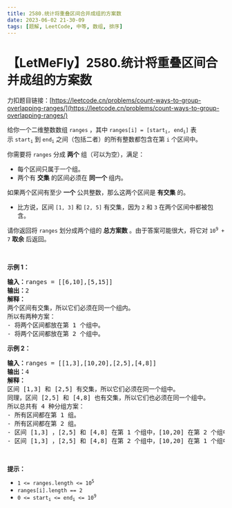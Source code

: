 ```yaml
---
title: 2580.统计将重叠区间合并成组的方案数
date: 2023-06-02 21-30-09
tags: [题解, LeetCode, 中等, 数组, 排序]
---
```


# 【LetMeFly】2580.统计将重叠区间合并成组的方案数

力扣题目链接：[https://leetcode.cn/problems/count-ways-to-group-overlapping-ranges/](https://leetcode.cn/problems/count-ways-to-group-overlapping-ranges/)

<p>给你一个二维整数数组&nbsp;<code>ranges</code>&nbsp;，其中&nbsp;<code>ranges[i] = [start<sub>i</sub>, end<sub>i</sub>]</code>&nbsp;表示&nbsp;<code>start<sub>i</sub></code>&nbsp;到&nbsp;<code>end<sub>i</sub></code>&nbsp;之间（包括二者）的所有整数都包含在第&nbsp;<code>i</code>&nbsp;个区间中。</p>

<p>你需要将&nbsp;<code>ranges</code>&nbsp;分成 <strong>两个</strong>&nbsp;组（可以为空），满足：</p>

<ul>
	<li>每个区间只属于一个组。</li>
	<li>两个有 <strong>交集</strong>&nbsp;的区间必须在 <strong>同一个&nbsp;</strong>组内。</li>
</ul>

<p>如果两个区间有至少 <strong>一个</strong>&nbsp;公共整数，那么这两个区间是 <b>有交集</b>&nbsp;的。</p>

<ul>
	<li>比方说，区间&nbsp;<code>[1, 3]</code> 和&nbsp;<code>[2, 5]</code>&nbsp;有交集，因为&nbsp;<code>2</code>&nbsp;和&nbsp;<code>3</code>&nbsp;在两个区间中都被包含。</li>
</ul>

<p>请你返回将 <code>ranges</code>&nbsp;划分成两个组的 <strong>总方案数</strong>&nbsp;。由于答案可能很大，将它对&nbsp;<code>10<sup>9</sup> + 7</code>&nbsp;<strong>取余</strong>&nbsp;后返回。</p>

<p>&nbsp;</p>

<p><strong>示例 1：</strong></p>

<pre><b>输入：</b>ranges = [[6,10],[5,15]]
<b>输出：</b>2
<b>解释：</b>
两个区间有交集，所以它们必须在同一个组内。
所以有两种方案：
- 将两个区间都放在第 1 个组中。
- 将两个区间都放在第 2 个组中。
</pre>

<p><strong>示例 2：</strong></p>

<pre><b>输入：</b>ranges = [[1,3],[10,20],[2,5],[4,8]]
<b>输出：</b>4
<b>解释：</b>
区间 [1,3] 和 [2,5] 有交集，所以它们必须在同一个组中。
同理，区间 [2,5] 和 [4,8] 也有交集，所以它们也必须在同一个组中。
所以总共有 4 种分组方案：
- 所有区间都在第 1 组。
- 所有区间都在第 2 组。
- 区间 [1,3] ，[2,5] 和 [4,8] 在第 1 个组中，[10,20] 在第 2 个组中。
- 区间 [1,3] ，[2,5] 和 [4,8] 在第 2 个组中，[10,20] 在第 1 个组中。
</pre>

<p>&nbsp;</p>

<p><strong>提示：</strong></p>

<ul>
	<li><code>1 &lt;= ranges.length &lt;= 10<sup>5</sup></code></li>
	<li><code>ranges[i].length == 2</code></li>
	<li><code>0 &lt;= start<sub>i</sub> &lt;= end<sub>i</sub> &lt;= 10<sup>9</sup></code></li>
</ul>


    